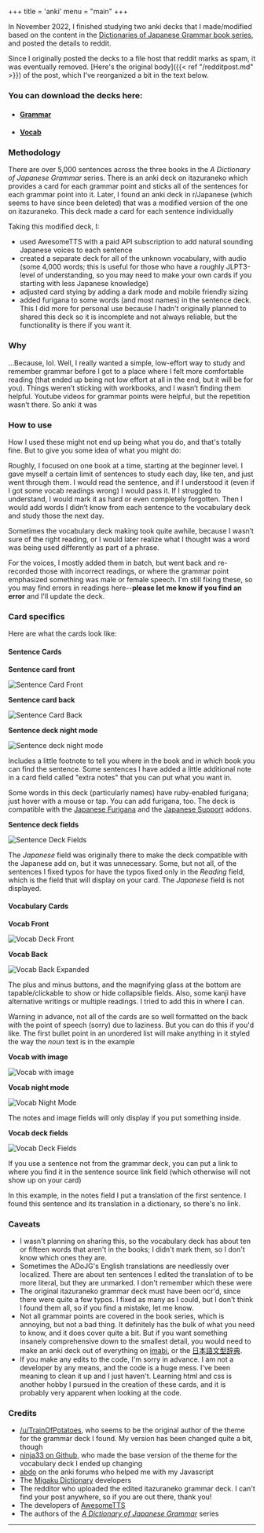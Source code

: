 +++
title = 'anki'
menu = "main"
+++

In November 2022, I finished studying two anki decks that I made/modified based on the content in the [Dictionaries of Japanese Grammar book series](https://www.amazon.com/Dictionary-Japanese-Learning-Language-Intermediate/dp/B01M3T4NJP), and posted the details to reddit.

Since I originally posted the decks to a file host that reddit marks as spam, it was eventually removed. [Here's the original body]({{< ref "/redditpost.md" >}}) of the post, which I've reorganized a bit in the text below.


### You can download the decks here: 
* #### [Grammar](https://ankiweb.net/shared/info/843402109)
* #### [Vocab](https://ankiweb.net/shared/info/261818505)

### Methodology

There are over 5,000 sentences across the three books in the *A Dictionary of Japanese Grammar* series. There is an anki deck on itazuraneko which provides a card for each grammar point and sticks all of the sentences for each grammar point into it. Later, I found an anki deck in r/Japanese (which seems to have since been deleted) that was a modified version of the one on itazuraneko. This deck made a card for each sentence individually

Taking this modified deck, I:
* used AwesomeTTS with a paid API subscription to add natural sounding Japanese voices to each sentence
* created a separate deck for all of the unknown vocabulary, with audio (some 4,000 words; this is useful for those who have a roughly JLPT3-level of understanding, so you may need to make your own cards if you starting with less Japanese knowledge)
* adjusted card stying by adding a dark mode and mobile friendly sizing
* added furigana to some words (and most names) in the sentence deck. This I did more for personal use because I hadn't originally planned to shared this deck so it is incomplete and not always reliable, but the functionality is there if you want it.

### Why

...Because, lol. Well, I really wanted a simple, low-effort way to study and remember grammar before I got to a place where I felt more comfortable reading (that ended up being not low effort at all in the end, but it will be for you). Things weren’t sticking with workbooks, and I wasn’t finding them helpful. Youtube videos for grammar points were helpful, but the repetition wasn’t there. So anki it was

### How to use

How I used these might not end up being what you do, and that's totally fine. But to give you some idea of what you might do:

Roughly, I focused on one book at a time, starting at the beginner level. I gave myself a certain limit of sentences to study each day, like ten, and just went through them. I would read the sentence, and if I understood it (even if I got some vocab readings wrong) I would pass it. If I struggled to understand, I would mark it as hard or even completely forgotten. Then I would add words I didn’t know from each sentence to the vocabulary deck and study those the next day. 

Sometimes the vocabulary deck making took quite awhile, because I wasn’t sure of the right reading, or I would later realize what I thought was a word was being used differently as part of a phrase.

For the voices, I mostly added them in batch, but went back and re-recorded those with incorrect readings, or where the grammar point emphasized something was male or female speech. I'm still fixing these, so you may find errors in readings here--**please let me know if you find an error** and I'll update the deck.

### Card specifics

Here are what the cards look like:

#### Sentence Cards

**Sentence card front**

![Sentence Card Front](/ankiSentenceDeckFront.png 'Sentence Card Front')

**Sentence card back**

![Sentence Card Back](/ankiSentenceDeckBack.png 'Sentence Card Back')

**Sentence deck night mode**

![Sentence deck night mode](/ankiSentenceDeckNightMode.png 'Sentence deck night mode')

Includes a little footnote to tell you where in the book and in which book you can find the sentence. Some sentences I have added a little additional note in a card field called "extra notes" that you can put what you want in.

Some words in this deck (particularly names) have ruby-enabled furigana; just hover with a mouse or tap. You can add furigana, too. The deck is compatible with the [Japanese Furigana](https://ankiweb.net/shared/info/678316993) and the [Japanese Support](https://ankiweb.net/shared/info/3918629684) addons.

**Sentence deck fields**

![Sentence Deck Fields](/sentenceDeckFields.png 'Sentence Deck Fields')

The *Japanese* field was originally there to make the deck compatible with the Japanese add on, but it was unnecessary. Some, but not all, of the sentences I fixed typos for have the typos fixed only in the *Reading* field, which is the field that will display on your card. The *Japanese* field is not displayed.

#### Vocabulary Cards

**Vocab Front**

![Vocab Deck Front](/ankiVocabularyDeckFront.png 'Vocab Deck Front')

**Vocab Back**

![Vocab Back Expanded](/ankiVocabularyDeckExpanded.png 'Vocab Back Expanded')

The plus and minus buttons, and the magnifying glass at the bottom are tapable/clickable to show or hide collapsible fields. Also, some kanji have alternative writings or multiple readings. I tried to add this in where I can.

Warning in advance, not all of the cards are so well formatted on the back with the point of speech (sorry) due to laziness. But you can do this if you'd like. The first bullet point in an unordered list will make anything in it styled the way the *noun* text is in the example

**Vocab with image**

![Vocab with image](/ankiVocabularyDeckWithImageDisplay.png 'Vocab with image')

**Vocab night mode**

![Vocab Night Mode](/ankiVocabularyDeckNightMode.png 'Vocab Night Mode')

The notes and image fields will only display if you put something inside.

**Vocab deck fields**

![Vocab Deck Fields](/vocabularyDeckFields.png 'Vocab Deck Fields')

If you use a sentence not from the grammar deck, you can put a link to where you find it in the sentence source link field (which otherwise will not show up on your card)

In this example, in the notes field I put a translation of the first sentence. I found this sentence and its translation in a dictionary, so there's no link.


### Caveats

* I wasn't planning on sharing this, so the vocabulary deck has about ten or fifteen words that aren't in the books; I didn't mark them, so I don't know which ones they are.
* Sometimes the ADoJG's English translations are needlessly over localized. There are about ten sentences I edited the translation of to be more literal, but they are unmarked. I don't remember which these were
* The original itazuraneko grammar deck must have been ocr'd, since there were quite a few typos. I fixed as many as I could, but I don't think I found them all, so if you find a mistake, let me know. 
* Not all grammar points are covered in the book series, which is annoying, but not a bad thing. It definitely has the bulk of what you need to know, and it does cover quite a bit. But if you want something insanely comprehensive down to the smallest detail, you would need to make an anki deck out of everything on [imabi](https://imabi.org), or the [日本語文型辞典](https://www.amazon.com/Handbook-Japanese-Patterns-Teachers-Learners/dp/4874246788/ref=sr_1_4?crid=7YFREHY6CVAJ&keywords=japanese+learners+grammar&qid=1693689852&sprefix=japanese+learners+grammar%2Caps%2C117&sr=8-4).
* If you make any edits to the code, I'm sorry in advance. I am not a developer by any means, and the code is a huge mess. I've been meaning to clean it up and I just haven't. Learning html and css is another hobby I pursued in the creation of these cards, and it is probably very apparent when looking at the code.


### Credits

- [/u/TrainOfPotatoes](https://www.reddit.com/u/TrainOfPotatoes/), who seems to be the original author of the theme for the grammar deck I found. My version has been changed quite a bit, though
- [ninja33 on Github](https://github.com/ninja33/anki-templates), who made the base version of the theme for the vocabulary deck I ended up changing
- [abdo](https://forums.ankiweb.net/u/abdo/summary) on the anki forums who helped me with my Javascript
- The [Migaku Dictionary](https://ankiweb.net/shared/info/1655992655) developers
- The redditor who uploaded the edited itazuraneko grammar deck. I can't find your post anywhere, so if you are out there, thank you!
- The developers of [AwesomeTTS](https://ankiweb.net/shared/info/1436550454) 
- The authors of the *[A Dictionary of Japanese Grammar](https://www.amazon.com/Dictionary-Japanese-Learning-Language-Intermediate/dp/B01M3T4NJP)* series

---
